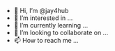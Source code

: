 - 👋 Hi, I’m @jay4hub
- 👀 I’m interested in ...
- 🌱 I’m currently learning ...
- 💞️ I’m looking to collaborate on ...
- 📫 How to reach me ...

<!---
jay4hub/jay4hub is a ✨ special ✨ repository because its `README.md` (this file) appears on your GitHub profile.
You can click the Preview link to take a look at your changes.
--->

